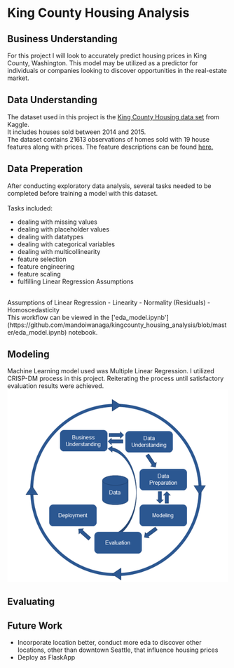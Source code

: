 # King County Housing Analysis

## Business Understanding
For this project I will look to accurately predict housing prices in King County, Washington. This model may be utilized as a predictor for individuals or companies looking to discover opportunities in the real-estate market.

## Data Understanding
The dataset used in this project is the <a href="https://www.kaggle.com/harlfoxem/housesalesprediction">King County Housing data set</a> from Kaggle. 
<br/>
It includes houses sold between 2014 and 2015. 
<br/>
The dataset contains 21613 observations of homes sold with 19 house features along with prices. The feature descriptions can be found [here.](https://github.com/mandoiwanaga/kingcounty_housing_analysis/blob/master/data/column_names.md) 

## Data Preperation
After conducting exploratory data analysis, several tasks needed to be completed before training a model with this dataset.  
<br/>
Tasks included:
- dealing with missing values
- dealing with placeholder values
- dealing with datatypes
- dealing with categorical variables
- dealing with multicollinearity
- feature selection 
- feature engineering
- feature scaling
- fulfilling Linear Regression Assumptions

<br/>
Assumptions of Linear Regression
- Linearity 
- Normality (Residuals)
- Homoscedasticity


<br/>
This workflow can be viewed in the ['eda_model.ipynb'](https://github.com/mandoiwanaga/kingcounty_housing_analysis/blob/master/eda_model.ipynb)  notebook. 


## Modeling
Machine Learning model used was Multiple Linear Regression. I utilized CRISP-DM process in this project. Reiterating the process until satisfactory evaluation results were achieved. 
<br/>
![Alt text](images/crispdm.png?raw=true "Title")   

## Evaluating

## Future Work
- Incorporate location better, conduct more eda to discover other locations, other than downtown Seattle, that influence housing prices
- Deploy as FlaskApp